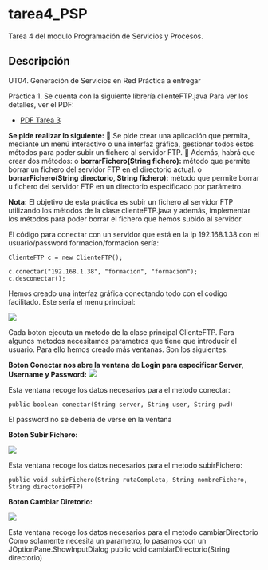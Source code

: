 # tarea4_PSP
Tarea 4 del modulo Programación de Servicios y Procesos.

## Descripción
UT04. Generación de Servicios en Red
Práctica a entregar

Práctica 1. Se cuenta con la siguiente librería clienteFTP.java
Para ver los detalles, ver el PDF: 
- [PDF Tarea 3](../master/0490_PSP_Practica_UT04_2018_v1.0.pdf)

**Se pide realizar lo siguiente:**
 Se pide crear una aplicación que permita, mediante un menú interactivo o una interfaz gráfica,
gestionar todos estos métodos para poder subir un fichero al servidor FTP.
 Además, habrá que crear dos métodos:
o **borrarFichero(String fichero):** método que permite borrar un fichero del servidor FTP en el
directorio actual.
o **borrarFichero(String directorio, String fichero):** método que permite borrar u fichero del
servidor FTP en un directorio especificado por parámetro.

**Nota:** El objetivo de esta práctica es subir un fichero al servidor FTP utilizando los métodos de la clase
clienteFTP.java y además, implementar los métodos para poder borrar el fichero que hemos subido al servidor.

El código para conectar con un servidor que está en la ip 192.168.1.38 con el usuario/password
formacion/formacion sería:

```
ClienteFTP c = new ClienteFTP();

c.conectar("192.168.1.38", "formacion", "formacion");
c.desconectar(); 
```

Hemos creado una interfaz gráfica conectando todo con el codigo facilitado.
Este sería el menu principal:

<img src="http://i65.tinypic.com/91h3bb.jpg" >

Cada boton ejecuta un metodo de la clase principal ClienteFTP. Para algunos metodos necesitamos parametros que tiene que introducir el usuario. Para ello hemos creado más ventanas. Son los siguientes:

**Boton Conectar nos abre la ventana de Login para especificar Server, Username y Password:**
<img src="http://i66.tinypic.com/1fek1t.jpg" >

Esta ventana recoge los datos necesarios para el metodo conectar:

```public boolean conectar(String server, String user, String pwd)```

El password no se debería de verse en la ventana

**Boton Subir Fichero:**

<img src="http://i63.tinypic.com/2s84mf7.jpg" >

Esta ventana recoge los datos necesarios para el metodo subirFichero:

```public void subirFichero(String rutaCompleta, String nombreFichero, String directorioFTP) ```

**Boton Cambiar Diretorio:**

<img src="http://i67.tinypic.com/eq33sy.jpg" >

Esta ventana recoge los datos necesarios para el metodo cambiarDirectorio 
Como solamente necesita un parametro, lo pasamos con un JOptionPane.ShowInputDialog
public void cambiarDirectorio(String directorio) 





